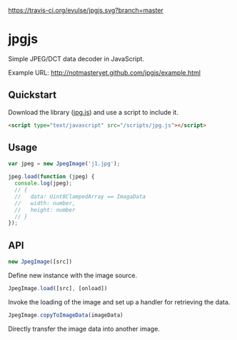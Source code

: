 https://travis-ci.org/evulse/jpgjs.svg?branch=master

jpgjs
=====

Simple JPEG/DCT data decoder in JavaScript.

Example URL: http://notmasteryet.github.com/jpgjs/example.html


Quickstart
----------

Download the library ([jpg.js](/jpg.js)) and use a script to include it.

```html
<script type="text/javascript" src="/scripts/jpg.js"></script>
```


Usage
-----

```js
var jpeg = new JpegImage('j1.jpg');

jpeg.load(function (jpeg) {
  console.log(jpeg);
  // {
  //   data: Uint8ClampedArray == ImagaData
  //   width: number,
  //   height: number
  // }
});
```


API
---

```js
new JpegImage([src])
```
Define new instance with the image source.

```js
JpegImage.load([src], [onload])
```
Invoke the loading of the image and set up a handler
for retrieving the data.

```js
JpegImage.copyToImageData(imageData)
```
Directly transfer the image data into another image.
